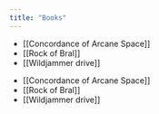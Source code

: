 ```yaml
---
title: "Books"
---
```


- [[Concordance of Arcane Space]]
- [[Rock of Bral]]
- [[Wildjammer drive]]

<!-- AUTO-LINKS-START -->
- [[Concordance of Arcane Space]]
- [[Rock of Bral]]
- [[Wildjammer drive]]
<!-- AUTO-LINKS-END -->